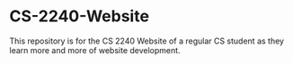 # CS-2240-Website
This repository is for the CS 2240 Website of a regular CS student as they learn more and more of website development.